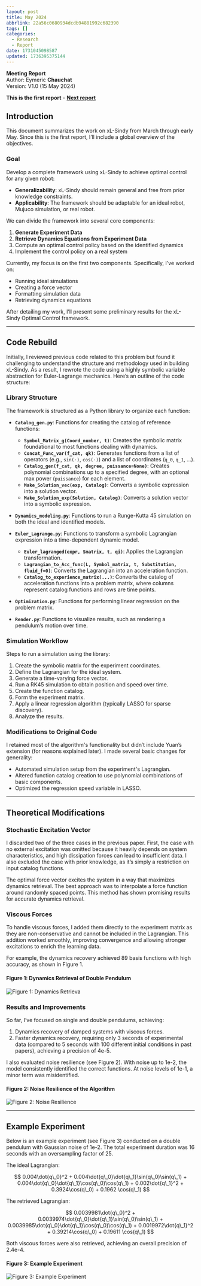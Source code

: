 ```yaml
---
layout: post
title: May 2024
abbrlink: 22a56c0680934dcdb94881992c682390
tags: []
categories:
  - Research
  - Report
date: 1731045098587
updated: 1736395375144
---
```


**Meeting Report**\
Author: Eymeric **Chauchat**\
Version: V1.0 (15 May 2024)

**This is the first report** - **[Next report](/p/5cb398f1511e45b095fa3e65c118dd62)**

## Introduction

This document summarizes the work on xL-Sindy from March through early May. Since this is the first report, I’ll include a global overview of the objectives.

### Goal

Develop a complete framework using xL-Sindy to achieve optimal control for any given robot:

- **Generalizability**: xL-Sindy should remain general and free from prior knowledge constraints.
- **Applicability**: The framework should be adaptable for an ideal robot, Mujuco simulation, or real robot.

We can divide the framework into several core components:

1. **Generate Experiment Data**
2. **Retrieve Dynamics Equations from Experiment Data**
3. Compute an optimal control policy based on the identified dynamics
4. Implement the control policy on a real system

Currently, my focus is on the first two components. Specifically, I’ve worked on:

- Running ideal simulations
- Creating a force vector
- Formatting simulation data
- Retrieving dynamics equations

After detailing my work, I’ll present some preliminary results for the xL-Sindy Optimal Control framework.

***

## Code Rebuild

Initially, I reviewed previous code related to this problem but found it challenging to understand the structure and methodology used in building xL-Sindy. As a result, I rewrote the code using a highly symbolic variable abstraction for Euler-Lagrange mechanics. Here’s an outline of the code structure:

### Library Structure

The framework is structured as a Python library to organize each function:

- **`Catalog_gen.py`**: Functions for creating the catalog of reference functions:
  - **`Symbol_Matrix_g(Coord_number, t)`**: Creates the symbolic matrix foundational to most functions dealing with dynamics.
  - **`Concat_Func_var(f_cat, qk)`**: Generates functions from a list of operators (e.g., `sin(·)`, `cos(·)`) and a list of coordinates (`q_0`, `q_1`, ...).
  - **`Catalog_gen(f_cat, qk, degree, puissance=None)`**: Creates polynomial combinations up to a specified degree, with an optional max power (`puissance`) for each element.
  - **`Make_Solution_vec(exp, Catalog)`**: Converts a symbolic expression into a solution vector.
  - **`Make_Solution_exp(Solution, Catalog)`**: Converts a solution vector into a symbolic expression.

- **`Dynamics_modeling.py`**: Functions to run a Runge-Kutta 45 simulation on both the ideal and identified models.

- **`Euler_Lagrange.py`**: Functions to transform a symbolic Lagrangian expression into a time-dependent dynamic model.
  - **`Euler_lagranged(expr, Smatrix, t, qi)`**: Applies the Lagrangian transformation.
  - **`Lagrangian_to_Acc_func(L, Symbol_matrix, t, Substitution, fluid_f=0)`**: Converts the Lagrangian into an acceleration function.
  - **`Catalog_to_experience_matrix(...)`**: Converts the catalog of acceleration functions into a problem matrix, where columns represent catalog functions and rows are time points.

- **`Optimization.py`**: Functions for performing linear regression on the problem matrix.

- **`Render.py`**: Functions to visualize results, such as rendering a pendulum’s motion over time.

### Simulation Workflow

Steps to run a simulation using the library:

1. Create the symbolic matrix for the experiment coordinates.
2. Define the Lagrangian for the ideal system.
3. Generate a time-varying force vector.
4. Run a RK45 simulation to obtain position and speed over time.
5. Create the function catalog.
6. Form the experiment matrix.
7. Apply a linear regression algorithm (typically LASSO for sparse discovery).
8. Analyze the results.

### Modifications to Original Code

I retained most of the algorithm's functionality but didn’t include Yuan’s extension (for reasons explained later). I made several basic changes for generality:

- Automated simulation setup from the experiment's Lagrangian.
- Altered function catalog creation to use polynomial combinations of basic components.
- Optimized the regression speed variable in LASSO.

***

## Theoretical Modifications

### Stochastic Excitation Vector

I discarded two of the three cases in the previous paper. First, the case with no external excitation was omitted because it heavily depends on system characteristics, and high dissipation forces can lead to insufficient data. I also excluded the case with prior knowledge, as it’s simply a restriction on input catalog functions.

The optimal force vector excites the system in a way that maximizes dynamics retrieval. The best approach was to interpolate a force function around randomly spaced points. This method has shown promising results for accurate dynamics retrieval.

### Viscous Forces

To handle viscous forces, I added them directly to the experiment matrix as they are non-conservative and cannot be included in the Lagrangian. This addition worked smoothly, improving convergence and allowing stronger excitations to enrich the learning data.

For example, the dynamics recovery achieved 89 basis functions with high accuracy, as shown in Figure 1.

#### Figure 1: Dynamics Retrieval of Double Pendulum

![Figure 1: Dynamics Retrieva](/resources/4cf86eec9a9040babbb1650c0c98fec7.png)

### Results and Improvements

So far, I’ve focused on single and double pendulums, achieving:

1. Dynamics recovery of damped systems with viscous forces.
2. Faster dynamics recovery, requiring only 3 seconds of experimental data (compared to 5 seconds with 100 different initial conditions in past papers), achieving a precision of $4\text{e-}5$.

I also evaluated noise resilience (see Figure 2). With noise up to $1\text{e-}2$, the model consistently identified the correct functions. At noise levels of $1\text{e-}1$, a minor term was misidentified.

#### Figure 2: Noise Resilience of the Algorithm

![Figure 2: Noise Resilience](/resources/7dbd198f02034d89ac4d8e3ca96084c5.png)

***

## Example Experiment

Below is an example experiment (see Figure 3) conducted on a double pendulum with Gaussian noise of $1\text{e-}2$. The total experiment duration was 16 seconds with an oversampling factor of 25.

The ideal Lagrangian:

$$
0.004\dot{q\_0}^2 + 0.004\dot{q\_0}\dot{q\_1}\sin(q\_0)\sin(q\_1) + 0.004\dot{q\_0}\dot{q\_1}\cos(q\_0)\cos(q\_1) + 0.002\dot{q\_1}^2 + 0.3924\cos(q\_0) + 0.1962 \cos(q\_1)
$$

The retrieved Lagrangian:

$$
0.0039981\dot{q\_0}^2 + 0.0039974\dot{q\_0}\dot{q\_1}\sin(q\_0)\sin(q\_1) + 0.0039985\dot{q\_0}\dot{q\_1}\cos(q\_0)\cos(q\_1) + 0.0019972\dot{q\_1}^2 + 0.39214\cos(q\_0) + 0.19611 \cos(q\_1)
$$

Both viscous forces were also retrieved, achieving an overall precision of $2.4\text{e-}4$.

#### Figure 3: Example Experiment

![Figure 3: Example Experiment](/resources/c779ed31ad394696875d1faf181968db.png)

